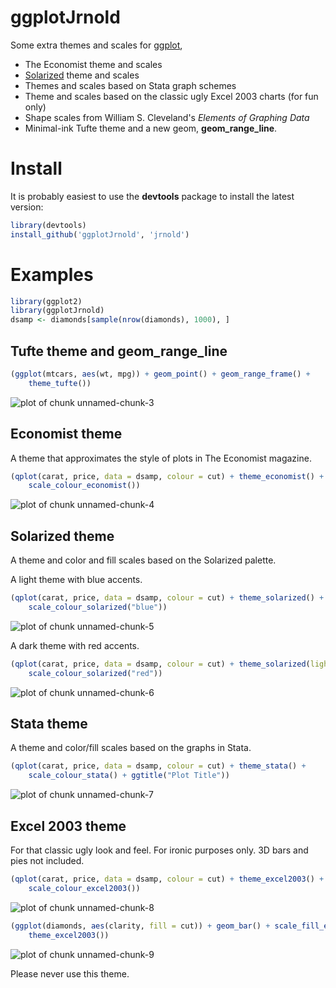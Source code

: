 # ggplotJrnold

Some extra themes and scales for [ggplot](http://had.co.nz/ggplot2/),

- The Economist theme and scales
- [Solarized](http://ethanschoonover.com/solarized) theme and scales
- Themes and scales based on Stata graph schemes
- Theme and scales based on the classic ugly Excel 2003 charts (for fun only)
- Shape scales from William S. Cleveland's *Elements of Graphing Data*
- Minimal-ink Tufte theme and a new geom, **geom_range_line**.

# Install 

It is probably easiest to use the **devtools** package to install the latest version:




```r
library(devtools)
install_github('ggplotJrnold', 'jrnold')
```

# Examples


```r
library(ggplot2)
library(ggplotJrnold)
dsamp <- diamonds[sample(nrow(diamonds), 1000), ]
```


## Tufte theme and geom_range_line


```r
(ggplot(mtcars, aes(wt, mpg)) + geom_point() + geom_range_frame() + 
    theme_tufte())
```

![plot of chunk unnamed-chunk-3](http://i.imgur.com/0TFzJ.png) 


## Economist theme

A theme that approximates the style of plots in The Economist
magazine.


```r
(qplot(carat, price, data = dsamp, colour = cut) + theme_economist() + 
    scale_colour_economist())
```

![plot of chunk unnamed-chunk-4](http://i.imgur.com/96TlB.png) 


## Solarized theme

A theme and color and fill scales based on the Solarized palette.

A light theme with blue accents.


```r
(qplot(carat, price, data = dsamp, colour = cut) + theme_solarized() + 
    scale_colour_solarized("blue"))
```

![plot of chunk unnamed-chunk-5](http://i.imgur.com/SVePV.png) 


A dark theme with red accents.


```r
(qplot(carat, price, data = dsamp, colour = cut) + theme_solarized(light = FALSE) + 
    scale_colour_solarized("red"))
```

![plot of chunk unnamed-chunk-6](http://i.imgur.com/o2sYp.png) 


## Stata theme 

A theme and color/fill scales based on the graphs in Stata.


```r
(qplot(carat, price, data = dsamp, colour = cut) + theme_stata() + 
    scale_colour_stata() + ggtitle("Plot Title"))
```

![plot of chunk unnamed-chunk-7](http://i.imgur.com/uOlia.png) 


## Excel 2003 theme

For that classic ugly look and feel. For ironic purposes only. 3D bars
and pies not included.


```r
(qplot(carat, price, data = dsamp, colour = cut) + theme_excel2003() + 
    scale_colour_excel2003())
```

![plot of chunk unnamed-chunk-8](http://i.imgur.com/l3Dq8.png) 



```r
(ggplot(diamonds, aes(clarity, fill = cut)) + geom_bar() + scale_fill_excel2003(fill = TRUE) + 
    theme_excel2003())
```

![plot of chunk unnamed-chunk-9](http://i.imgur.com/ET7r4.png) 


Please never use this theme.

